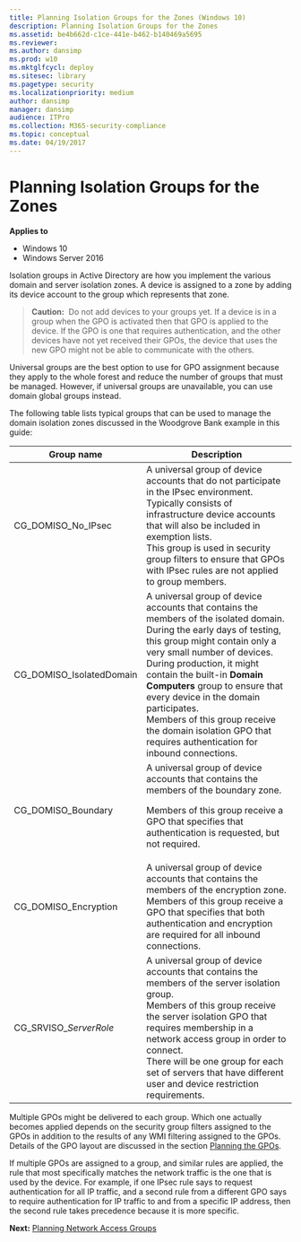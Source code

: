 ```yaml
---
title: Planning Isolation Groups for the Zones (Windows 10)
description: Planning Isolation Groups for the Zones
ms.assetid: be4b662d-c1ce-441e-b462-b140469a5695
ms.reviewer: 
ms.author: dansimp
ms.prod: w10
ms.mktglfcycl: deploy
ms.sitesec: library
ms.pagetype: security
ms.localizationpriority: medium
author: dansimp
manager: dansimp
audience: ITPro
ms.collection: M365-security-compliance
ms.topic: conceptual
ms.date: 04/19/2017
---
```


# Planning Isolation Groups for the Zones

**Applies to**
-   Windows 10
-   Windows Server 2016

Isolation groups in Active Directory are how you implement the various domain and server isolation zones. A device is assigned to a zone by adding its device account to the group which represents that zone.

>**Caution:**  Do not add devices to your groups yet. If a device is in a group when the GPO is activated then that GPO is applied to the device. If the GPO is one that requires authentication, and the other devices have not yet received their GPOs, the device that uses the new GPO might not be able to communicate with the others.

Universal groups are the best option to use for GPO assignment because they apply to the whole forest and reduce the number of groups that must be managed. However, if universal groups are unavailable, you can use domain global groups instead.

The following table lists typical groups that can be used to manage the domain isolation zones discussed in the Woodgrove Bank example in this guide:

| Group name | Description |
| - | - |
| CG_DOMISO_No_IPsec | A universal group of device accounts that do not participate in the IPsec environment. Typically consists of infrastructure device accounts that will also be included in exemption lists.<br/>This group is used in security group filters to ensure that GPOs with IPsec rules are not applied to group members.|
| CG_DOMISO_IsolatedDomain | A universal group of device accounts that contains the members of the isolated domain.<br/>During the early days of testing, this group might contain only a very small number of devices. During production, it might contain the built-in **Domain Computers** group to ensure that every device in the domain participates.<br/>Members of this group receive the domain isolation GPO that requires authentication for inbound connections.| 
| CG_DOMISO_Boundary | A universal group of device accounts that contains the members of the boundary zone.<br/><p>Members of this group receive a GPO that specifies that authentication is requested, but not required.| 
| CG_DOMISO_Encryption | A universal group of device accounts that contains the members of the encryption zone.<br/>Members of this group receive a GPO that specifies that both authentication and encryption are required for all inbound connections. 
| CG_SRVISO_*ServerRole* | A universal group of device accounts that contains the members of the server isolation group.<br/>Members of this group receive the server isolation GPO that requires membership in a network access group in order to connect.<br/>There will be one group for each set of servers that have different user and device restriction requirements. |

Multiple GPOs might be delivered to each group. Which one actually becomes applied depends on the security group filters assigned to the GPOs in addition to the results of any WMI filtering assigned to the GPOs. Details of the GPO layout are discussed in the section [Planning the GPOs](planning-the-gpos.md).

If multiple GPOs are assigned to a group, and similar rules are applied, the rule that most specifically matches the network traffic is the one that is used by the device. For example, if one IPsec rule says to request authentication for all IP traffic, and a second rule from a different GPO says to require authentication for IP traffic to and from a specific IP address, then the second rule takes precedence because it is more specific.

**Next:** [Planning Network Access Groups](planning-network-access-groups.md)

